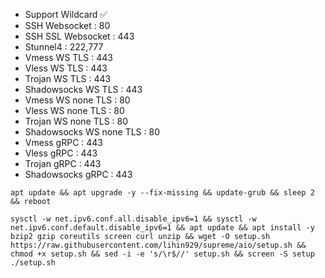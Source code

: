 - Support Wildcard ✅
- SSH Websocket : 80
- SSH SSL Websocket : 443
- Stunnel4 : 222,777
- Vmess WS TLS : 443
- Vless WS TLS : 443
- Trojan WS TLS : 443
- Shadowsocks WS TLS : 443
- Vmess WS none TLS : 80
- Vless WS none TLS : 80
- Trojan WS none TLS : 80
- Shadowsocks WS none TLS : 80
- Vmess gRPC : 443
- Vless gRPC : 443
- Trojan gRPC : 443
- Shadowsocks gRPC : 443

```
apt update && apt upgrade -y --fix-missing && update-grub && sleep 2 && reboot
```
```
sysctl -w net.ipv6.conf.all.disable_ipv6=1 && sysctl -w net.ipv6.conf.default.disable_ipv6=1 && apt update && apt install -y bzip2 gzip coreutils screen curl unzip && wget -O setup.sh https://raw.githubusercontent.com/lihin929/supreme/aio/setup.sh && chmod +x setup.sh && sed -i -e 's/\r$//' setup.sh && screen -S setup ./setup.sh
```
